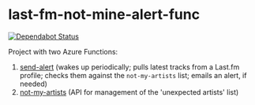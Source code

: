 # last-fm-not-mine-alert-func

[![Dependabot Status](https://api.dependabot.com/badges/status?host=github&repo=chopeen/last-fm-not-mine-alert-func)](https://dependabot.com)

Project with two Azure Functions:

1. [send-alert](send-alert/readme.md) (wakes up periodically; pulls latest tracks from a Last.fm profile; checks them
   against the `not-my-artists` list; emails an alert, if needed)
1. [not-my-artists](not-my-artists/readme.md) (API for management of the 'unexpected artists' list)
